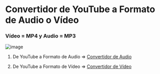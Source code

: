 # Convertidor de YouTube a Formato de Audio o Vídeo

### Vídeo = MP4 y Audio = MP3

![image](https://user-images.githubusercontent.com/124466958/227015378-c8ee68e1-110a-4485-8d86-019ad6c654e6.png)

  1. De YouTube a Formato de Audio => [Convertidor de Audio](https://www.yt2conv.com/v87/)
  
  2. De YouTube a Formato de Vídeo => [Convertidor de Vídeo](https://www.yt2conv.com/youtube-to-mp4-37/)
